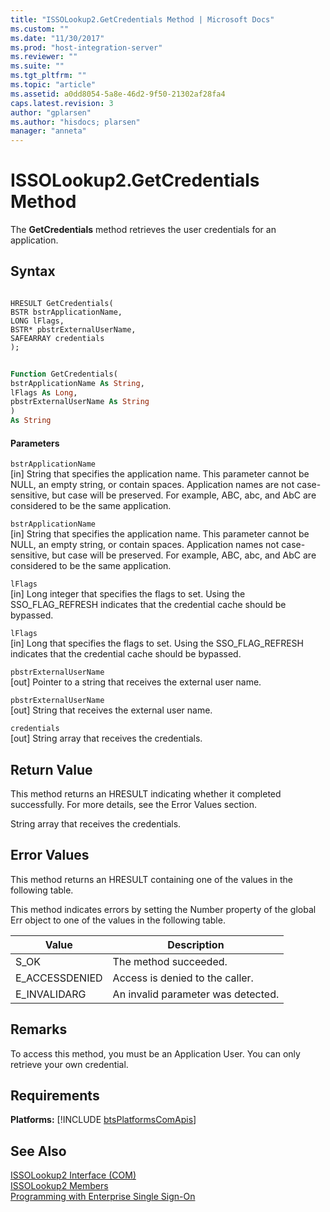 ```yaml
---
title: "ISSOLookup2.GetCredentials Method | Microsoft Docs"
ms.custom: ""
ms.date: "11/30/2017"
ms.prod: "host-integration-server"
ms.reviewer: ""
ms.suite: ""
ms.tgt_pltfrm: ""
ms.topic: "article"
ms.assetid: a0dd8054-5a8e-46d2-9f50-21302af28fa4
caps.latest.revision: 3
author: "gplarsen"
ms.author: "hisdocs; plarsen"
manager: "anneta"
---
```

# ISSOLookup2.GetCredentials Method
The **GetCredentials** method retrieves the user credentials for an application.  
  
## Syntax  
  
```cpp#  
  
HRESULT GetCredentials(  
BSTR bstrApplicationName,  
LONG lFlags,  
BSTR* pbstrExternalUserName,  
SAFEARRAY credentials  
);  
```  
  
```vb  
  
Function GetCredentials(  
bstrApplicationName As String,  
lFlags As Long,  
pbstrExternalUserName As String  
)  
As String  
```  
  
#### Parameters  
 `bstrApplicationName`  
 [in]  String that specifies the application name. This parameter cannot be NULL, an empty string, or contain spaces. Application names are not case-sensitive, but case will be preserved. For example, ABC, abc, and AbC are considered to be the same application.  
  
 `bstrApplicationName`  
 [in]  String that specifies the application name. This parameter cannot be NULL, an empty string, or contain spaces. Application names not case-sensitive, but case will be preserved. For example, ABC, abc, and AbC are considered to be the same application.  
  
 `lFlags`  
 [in]  Long integer that specifies the flags to set. Using the SSO_FLAG_REFRESH indicates that the credential cache should be bypassed.  
  
 `lFlags`  
 [in]  Long that specifies the flags to set. Using the SSO_FLAG_REFRESH indicates that the credential cache should be bypassed.  
  
 `pbstrExternalUserName`  
 [out]  Pointer to a string that receives the external user name.  
  
 `pbstrExternalUserName`  
 [out]  String that receives the external user name.  
  
 `credentials`  
 [out]  String array that receives the credentials.  
  
## Return Value  
 This method returns an HRESULT indicating whether it completed successfully. For more details, see the Error Values section.  
  
 String array that receives the credentials.  
  
## Error Values  
 This method returns an HRESULT containing one of the values in the following table.  
  
 This method indicates errors by setting the Number property of the global Err object to one of the values in the following table.  
  
|Value|Description|  
|-----------|-----------------|  
|S_OK|The method succeeded.|  
|E_ACCESSDENIED|Access is denied to the caller.|  
|E_INVALIDARG|An invalid parameter was detected.|  
  
## Remarks  
 To access this method, you must be an Application User. You can only retrieve your own credential.  
  
## Requirements  
 <strong>Platforms:</strong>  [!INCLUDE [btsPlatformsComApis](../includes/btsplatformscomapis-md.md)]  
  
## See Also  
 [ISSOLookup2 Interface (COM)](../esso/issolookup2-interface-com.md)   
 [ISSOLookup2 Members](../esso/issolookup2-members.md)   
 [Programming with Enterprise Single Sign-On](../esso/programming-with-enterprise-single-sign-on.md)